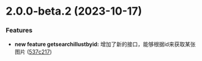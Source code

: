 # 2.0.0-beta.2 (2023-10-17)

### Features


* **new feature getsearchillustbyid:** 增加了新的接口，能够根据id来获取某张图片 ([537c217](https://github.com/Runtus/pixiv-server-ts/commit/537c217272c6e1bfe7890b83855518af3a0d2ddb))



